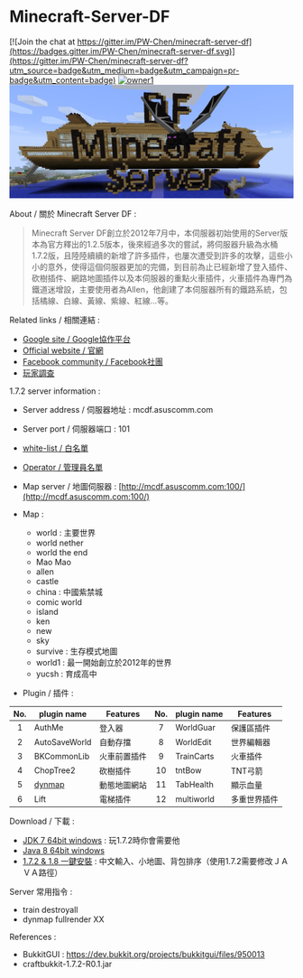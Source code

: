 # Minecraft-Server-DF

[![Join the chat at https://gitter.im/PW-Chen/minecraft-server-df](https://badges.gitter.im/PW-Chen/minecraft-server-df.svg)](https://gitter.im/PW-Chen/minecraft-server-df?utm_source=badge&utm_medium=badge&utm_campaign=pr-badge&utm_content=badge)
[![owner1](https://img.shields.io/badge/Powered%20by-PW--Chen-blue.svg?style=flat)](https://github.com/PW-Chen)
![coverphoto](https://raw.githubusercontent.com/ChenPoWei/minecraft-server-df/master/image/Coverphoto.jpg)    

About / 關於 Minecraft Server DF :     
>Minecraft Server DF創立於2012年7月中，本伺服器初始使用的Server版本為官方釋出的1.2.5版本，後來經過多次的嘗試，將伺服器升級為水桶1.7.2版，且陸陸續續的新增了許多插件，也屢次遭受到許多的攻擊，這些小小的意外，使得這個伺服器更加的完備，到目前為止已經新增了登入插件、砍樹插件、網路地圖插件以及本伺服器的重點火車插件，火車插件為專門為鐵道迷增設，主要使用者為Allen，他創建了本伺服器所有的鐵路系統，包括橘線、白線、黃線、紫線、紅線...等。

Related links / 相關連結 : 
* [Google site / Google協作平台](https://sites.google.com/site/minecraftserverdf)
* [Official website / 官網](http://mcdf.asuscomm.com/)
* [Facebook community / Facebook社團](https://www.facebook.com/groups/mcserverdf/)
* [玩家調查](https://docs.google.com/forms/d/e/1FAIpQLScEz4JI-V2mWwz7Ca0pAprlolp2PvfwNBee7k3VvjmFm_Wlug/viewform)

1.7.2 server information :
* Server address / 伺服器地址 : mcdf.asuscomm.com    
* Server port / 伺服器端口 : 101    
* [white-list / 白名單](https://github.com/PW-Chen/minecraft-server-df/blob/master/white-list.txt)
* [Operator / 管理員名單](https://github.com/PW-Chen/minecraft-server-df/blob/master/ops.txt)
* Map server / 地圖伺服器 : [http://mcdf.asuscomm.com:100/](http://mcdf.asuscomm.com:100/)  
* Map : 
	* world : 主要世界
	* world nether
	* world the end
	* Mao Mao
	* allen
	* castle
	* china : 中國紫禁城
	* comic world
	* island
	* ken
	* new
	* sky
	* survive : 生存模式地圖
	* world1 : 最一開始創立於2012年的世界
	* yucsh : 育成高中

* Plugin / 插件 :    

| No. | plugin name  | Features     | No.  | plugin name  | Features     |
| :-: | ------------ | ------------ | :--: | ------------ | ------------ |
|  1  | AuthMe       | 登入器       |  7   | WorldGuar    | 保護區插件   |
|  2  | AutoSaveWorld| 自動存擋     |  8   | WorldEdit    | 世界編輯器   |
|  3  | BKCommonLib  | 火車前置插件 |  9   | TrainCarts   | 火車插件     |
|  4  | ChopTree2    | 砍樹插件     |  10  | tntBow       | TNT弓箭      |
|  5  | [dynmap](https://github.com/webbukkit/dynmap/wiki/Commands)       | 動態地圖網站 |  11  | TabHealth    | 顯示血量     |
|  6  | Lift         | 電梯插件     |  12  | multiworld   | 多重世界插件 |

Download / 下載 :
* [JDK 7 64bit windows](https://mega.nz/#!sR8GjQ4L!Am8PNP0TSAbavrXcsUZdvKw_eyFa7ACrkUK3F-gwQUo) : 玩1.7.2時你會需要他 
* [Java 8 64bit windows](https://mega.nz/#!YdFzHZxa!HoRjDqVJyG4UiQQ6rdgjqFaVK9ApsNR2vbDye7LcSDY) 
* [1.7.2 & 1.8 一鍵安裝](https://mega.nz/#!4B0DiA4B!kAl3-n1pCS36_Kx11nivfRo4bo9Xn9Sy0gFyh2q3Bi4) : 中文輸入、小地圖、背包排序（使用1.7.2需要修改ＪＡＶＡ路徑）

Server 常用指令 : 
* train destroyall
* dynmap fullrender XX

References : 
* BukkitGUI : https://dev.bukkit.org/projects/bukkitgui/files/950013
* craftbukkit-1.7.2-R0.1.jar